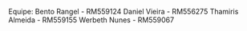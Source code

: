Equipe: Bento Rangel - RM559124 Daniel Vieira - RM556275
Thamiris Almeida - RM559155 Werbeth Nunes - RM559067
